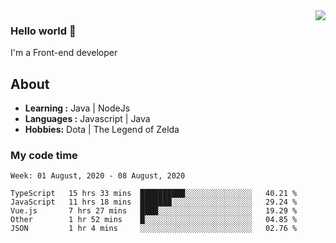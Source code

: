 <img align='right' src="https://github-readme-stats.vercel.app/api?username=jumodada&show_icons=true&theme=vue">

### Hello world 👋

I'm a Front-end developer 
    
## About
-  **Learning :** Java | NodeJs
-  **Languages :** Javascript | Java
-  **Hobbies:** Dota | The Legend of Zelda

### My code time

<!--START_SECTION:waka-->
```text
Week: 01 August, 2020 - 08 August, 2020

TypeScript   15 hrs 33 mins  ██████████░░░░░░░░░░░░░░░   40.21 % 
JavaScript   11 hrs 18 mins  ███████░░░░░░░░░░░░░░░░░░   29.24 % 
Vue.js       7 hrs 27 mins   ████░░░░░░░░░░░░░░░░░░░░░   19.29 % 
Other        1 hr 52 mins    █░░░░░░░░░░░░░░░░░░░░░░░░   04.85 % 
JSON         1 hr 4 mins     ░░░░░░░░░░░░░░░░░░░░░░░░░   02.76 %
```
<!--END_SECTION:waka-->
